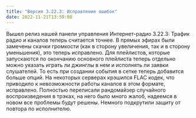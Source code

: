 ```yaml
---
title: "Версия 3.22.3: Исправление ошибок"
date: 2022-11-21T13:50:08
---
```


Вышел релиз нашей панели управления Интернет-радио 3.22.3: Трафик радио и каналов теперь считается точнее. В прямых эфирах были замечены скачки громкости (как в сторону увеличения, так и в сторону уменьшения), это теперь исправлено. Для плейлистов, которые запускаются по окончанию основного плейлиста теперь отдельно можно указать играть ли джинглы в нем и исполнять ли заявки слушателей. То есть при создании события в сетке теперь добавится больше опций. На некоторых серверах крэшился FLAC кодек, что приводило к невозможности работы каналов в этом формате, исправлено. Полностью переписали рандомайзер случайного воспроизведения в трэках, на него было много жалоб, надеемся в новом все проблемы будут решены. Немного подкрутили защиту от повтора по исполнителю.